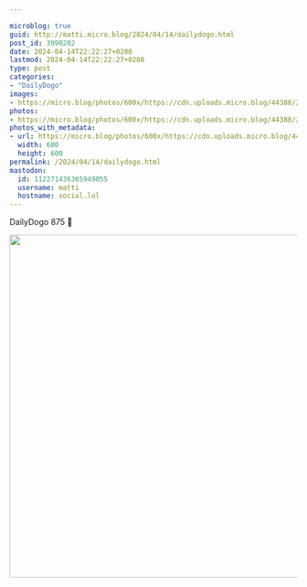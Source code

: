```yaml
---

microblog: true
guid: http://matti.micro.blog/2024/04/14/dailydogo.html
post_id: 3990202
date: 2024-04-14T22:22:27+0200
lastmod: 2024-04-14T22:22:27+0200
type: post
categories:
- "DailyDogo"
images:
- https://micro.blog/photos/600x/https://cdn.uploads.micro.blog/44388/2024/fe2c0e1acb494fa7917918ecd0ad9a64.jpg
photos:
- https://micro.blog/photos/600x/https://cdn.uploads.micro.blog/44388/2024/fe2c0e1acb494fa7917918ecd0ad9a64.jpg
photos_with_metadata:
- url: https://micro.blog/photos/600x/https://cdn.uploads.micro.blog/44388/2024/fe2c0e1acb494fa7917918ecd0ad9a64.jpg
  width: 600
  height: 600
permalink: /2024/04/14/dailydogo.html
mastodon:
  id: 112271436365949055
  username: matti
  hostname: social.lol
---
```

DailyDogo 875 🐶

<img src="https://micro.blog/photos/600x/https://blog.martin-haehnel.de/uploads/2024/fe2c0e1acb494fa7917918ecd0ad9a64.jpg" width="600" height="600" alt="" />
